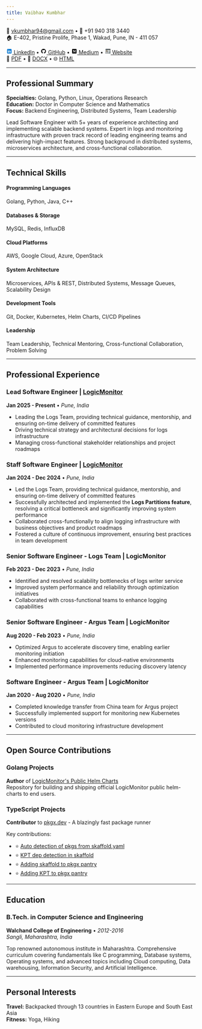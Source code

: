 ```yaml
---
title: Vaibhav Kumbhar
---
```


<div class="header">
<div class="contact-info">

📧 vkumbhar94@gmail.com • 📱 +91 940 318 3440<br>
🏠 E-402, Pristine Prolife, Phase 1, Wakad, Pune, IN - 411 057<br>
<div class="social-links">
<a href="https://www.linkedin.com/in/beingvaibhav/"><img src="./icons8-linkedin.svg" alt="LinkedIn" width="16" height="16"> LinkedIn</a> • 
<a href="https://github.com/vkumbhar94"><img src="./icons8-github.svg" alt="GitHub" width="16" height="16"> GitHub</a> • 
<a href="https://medium.com/@vkumbhar94"><img src="./icons8-medium.svg" alt="Medium" width="16" height="16"> Medium</a> • 
<a href="https://vkumbhar94.github.io/personal-website/"><img src="./icons8-personal-website.svg" alt="Website" width="16" height="16"> Website</a>
</div>
<div class="download-links">
📄 <a href="https://vkumbhar94.github.io/resume/index.pdf">PDF</a> • 📝 <a href="https://vkumbhar94.github.io/resume/index.docx">DOCX</a> • 🌐 <a href="https://vkumbhar94.github.io/resume">HTML</a>
</div>
</div>
</div>

---

## Professional Summary

**Specialties:** Golang, Python, Linux, Operations Research  
**Education:** Doctor in Computer Science and Mathematics  
**Focus:** Backend Engineering, Distributed Systems, Team Leadership

Lead Software Engineer with 5+ years of experience architecting and implementing scalable backend systems. Expert in logs and monitoring infrastructure with proven track record of leading engineering teams and delivering high-impact features. Strong background in distributed systems, microservices architecture, and cross-functional collaboration.

---

## Technical Skills

<div class="skills-grid">
<div class="skill-category">
<h4>Programming Languages</h4>
Golang, Python, Java, C++
</div>

<div class="skill-category">
<h4>Databases & Storage</h4>
MySQL, Redis, InfluxDB
</div>

<div class="skill-category">
<h4>Cloud Platforms</h4>
AWS, Google Cloud, Azure, OpenStack
</div>

<div class="skill-category">
<h4>System Architecture</h4>
Microservices, APIs & REST, Distributed Systems, Message Queues, Scalability Design
</div>

<div class="skill-category">
<h4>Development Tools</h4>
Git, Docker, Kubernetes, Helm Charts, CI/CD Pipelines
</div>

<div class="skill-category">
<h4>Leadership</h4>
Team Leadership, Technical Mentoring, Cross-functional Collaboration, Problem Solving
</div>
</div>

---

## Professional Experience

### Lead Software Engineer | [LogicMonitor](https://www.logicmonitor.com)
**Jan 2025 - Present** • *Pune, India*

- Leading the Logs Team, providing technical guidance, mentorship, and ensuring on-time delivery of committed features
- Driving technical strategy and architectural decisions for logs infrastructure
- Managing cross-functional stakeholder relationships and project roadmaps

### Staff Software Engineer | [LogicMonitor](https://www.logicmonitor.com)
**Jan 2024 - Dec 2024** • *Pune, India*

- Led the Logs Team, providing technical guidance, mentorship, and ensuring on-time delivery of committed features
- Successfully architected and implemented the **Logs Partitions feature**, resolving a critical bottleneck and significantly improving system performance
- Collaborated cross-functionally to align logging infrastructure with business objectives and product roadmaps
- Fostered a culture of continuous improvement, ensuring best practices in team development

### Senior Software Engineer - Logs Team | LogicMonitor
**Feb 2023 - Dec 2023** • *Pune, India*

- Identified and resolved scalability bottlenecks of logs writer service
- Improved system performance and reliability through optimization initiatives
- Collaborated with cross-functional teams to enhance logging capabilities

### Senior Software Engineer - Argus Team | LogicMonitor
**Aug 2020 - Feb 2023** • *Pune, India*

- Optimized Argus to accelerate discovery time, enabling earlier monitoring initiation
- Enhanced monitoring capabilities for cloud-native environments
- Implemented performance improvements reducing discovery latency

### Software Engineer - Argus Team | LogicMonitor
**Jan 2020 - Aug 2020** • *Pune, India*

- Completed knowledge transfer from China team for Argus project
- Successfully implemented support for monitoring new Kubernetes versions
- Contributed to cloud monitoring infrastructure development

---

## Open Source Contributions

### Golang Projects
**Author** of [LogicMonitor's Public Helm Charts](https://github.com/logicmonitor/helm-charts)  
Repository for building and shipping official LogicMonitor public helm-charts to end users.

### TypeScript Projects  
**Contributor** to [pkgx.dev](https://pkgx.dev/) - A blazingly fast package runner

Key contributions:
- ⭐ [Auto detection of pkgs from skaffold.yaml](https://github.com/pkgxdev/pkgx/pull/810)
- ⭐ [KPT dep detection in skaffold](https://github.com/pkgxdev/pkgx/pull/825)  
- ⭐ [Adding skaffold to pkgx pantry](https://github.com/pkgxdev/pantry/pull/3660)
- ⭐ [Adding KPT to pkgx pantry](https://github.com/pkgxdev/pantry/pull/3667)

---

## Education

### B.Tech. in Computer Science and Engineering
**Walchand College of Engineering** • *2012-2016*  
*Sangli, Maharashtra, India*

Top renowned autonomous institute in Maharashtra. Comprehensive curriculum covering fundamentals like C programming, Database systems, Operating systems, and advanced topics including Cloud computing, Data warehousing, Information Security, and Artificial Intelligence.

---

## Personal Interests

**Travel:** Backpacked through 13 countries in Eastern Europe and South East Asia  
**Fitness:** Yoga, Hiking